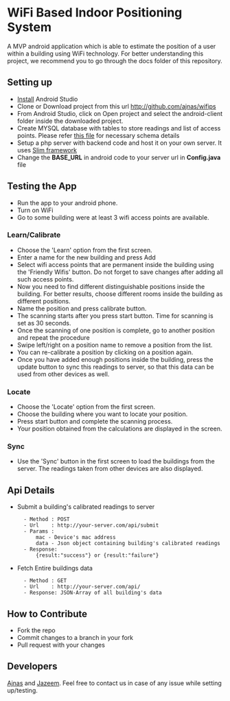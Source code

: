# WiFi Based Indoor Positioning System

A MVP android application which is able to estimate the position of a user within a building using WiFi technology. For better understanding this project, we recommend you to go through the docs folder of this repository.

## Setting up

* [Install](http://example.com/) Android Studio
* Clone or Download project from this url http://github.com/ajnas/wifips
* From Android Studio, click on Open project and select the android-client folder inside the downloaded project.
* Create MYSQL database with tables to store readings and list of access points. Please refer  [this file](backend/schema.txt) for necessary schema details
* Setup a php server with backend code and host it on your own server. It uses [Slim framework](https://www.slimframework.com/) 
* Change the **BASE_URL** in android code to your server url in **Config.java** file

## Testing the App

* Run the app to your android phone.
* Turn on WiFi
* Go to some building were at least 3 wifi access points are available.

### Learn/Calibrate
* Choose the 'Learn' option from the first screen.
* Enter a name for the new building and press Add
* Select wifi access points that are permanent inside the building using the 'Friendly Wifis' button. Do not forget to save changes after adding all such access points.
* Now you need to find different distinguishable positions inside the building. For better results, choose different rooms inside the building as different positions.
* Name the position and press calibrate button.
* The scanning starts after you press start button. Time for scanning is set as 30 seconds.
* Once the scanning of one position is complete, go to another position and repeat the procedure
* Swipe left/right on a position name to remove a position from the list.
* You can re-calibrate a position by clicking on a position again.
* Once you have added enough positions inside the building, press the update button to sync this readings to server, so that this data can be used from other devices as well.

### Locate
* Choose the 'Locate' option from the first screen.
* Choose the building where you want to locate your position.
* Press start button and complete the scanning process.
* Your position obtained from the calculations are displayed in the screen.

### Sync
* Use the 'Sync' button in the first screen to load the buildings from the server.		  The readings taken from other devices are also displayed. 

## Api Details

* Submit a building's calibrated readings to server

		- Method : POST
		- Url 	 : http://your-server.com/api/submit
		- Params : 
			mac - Device's mac address
			data - Json object containing building's calibrated readings
		- Response:
			{result:"success"} or {result:"failure"}

* Fetch Entire buildings data

		- Method : GET
		- Url 	 : http://your-server.com/api/
		- Response: JSON-Array of all building's data


## How to Contribute
* Fork the repo
* Commit changes to a branch in your fork
* Pull request with your changes

## Developers

[Ajnas](https://github.com/ajnas) and [Jazeem](https://github.com/jazeem). Feel free to contact us in case of any issue while setting up/testing. 
